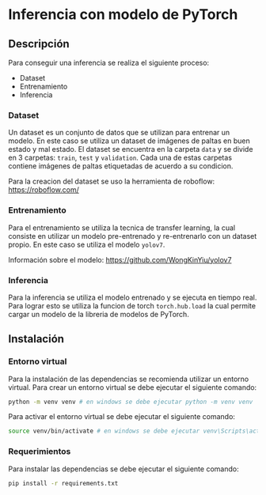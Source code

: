 # Inferencia con modelo de PyTorch

## Descripción
Para conseguir una inferencia se realiza el siguiente proceso:

- Dataset
- Entrenamiento
- Inferencia

### Dataset
Un dataset es un conjunto de datos que se utilizan para entrenar un modelo. En este caso se utiliza un dataset de imágenes de paltas en buen estado y mal estado. El dataset se encuentra en la carpeta `data` y se divide en 3 carpetas: `train`, `test` y `validation`. Cada una de estas carpetas contiene imágenes de paltas etiquetadas de acuerdo a su condicion.

Para la creacion del dataset se uso la herramienta de roboflow: https://roboflow.com/

### Entrenamiento
Para el entrenamiento se utiliza la tecnica de transfer learning, la cual consiste en utilizar un modelo pre-entrenado y re-entrenarlo con un dataset propio. En este caso se utiliza el modelo `yolov7`.

Información sobre el modelo: https://github.com/WongKinYiu/yolov7

### Inferencia
Para la inferencia se utiliza el modelo entrenado y se ejecuta en tiempo real. Para lograr esto se utiliza la funcion de torch `torch.hub.load` la cual permite cargar un modelo de la libreria de modelos de PyTorch.

## Instalación
### Entorno virtual
Para la instalación de las dependencias se recomienda utilizar un entorno virtual. Para crear un entorno virtual se debe ejecutar el siguiente comando:
```bash
python -m venv venv # en windows se debe ejecutar python -m venv venv
```
Para activar el entorno virtual se debe ejecutar el siguiente comando:
```bash
source venv/bin/activate # en windows se debe ejecutar venv\Scripts\activate
```

### Requerimientos
Para instalar las dependencias se debe ejecutar el siguiente comando:
```bash
pip install -r requirements.txt
```